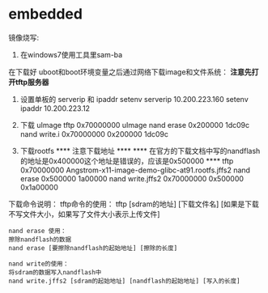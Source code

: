 # embedded

镜像烧写:
1. 在windows7使用工具里sam-ba

在下载好 uboot和boot环境变量之后通过网络下载image和文件系统：
****注意先打开tftp服务器****

1. 设置单板的 serverip 和 ipaddr
	setenv serverip 10.200.223.160
	setenv ipaddr 10.200.223.12

2. 下载 uImage
	tftp 0x70000000 uImage
	nand erase 0x200000 1dc09c
	nand write.i 0x70000000 0x200000  1dc09c

3. 下载rootfs
**** 注意下载地址 ****
**** 在官方的下载文档中写的nandflash的地址是0x400000这个地址是错误的，应该是0x500000 ****
	tftp 0x70000000 Angstrom-x11-image-demo-glibc-at91.rootfs.jffs2 
	nand erase 0x500000 1a00000
	nand write.jffs2 0x70000000 0x500000 0x1a00000

下载命令说明：
	tftp命令的使用：
	tftp [sdram的地址] [下载文件名] [如果是下载不写文件大小，如果写了文件大小表示上传文件]
	
	nand erase 使用：
	擦除nandflash的数据
	nand erase [要擦除nandflash的起始地址] [擦除的长度]
	
	nand write的使用：
	将sdram的数据写入nandflash中
	nand write.jffs2 [sdram的起始地址] [nandflash的起始地址] [写入的长度]
	
	
	
	
	